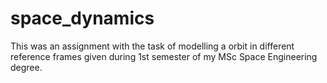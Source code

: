 # space_dynamics
This was an assignment with the task of modelling a orbit in different reference frames given during 1st semester of my MSc Space Engineering degree.
